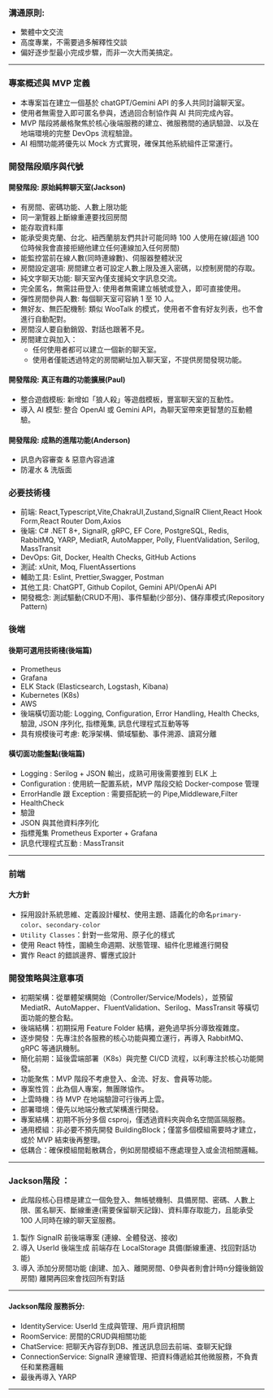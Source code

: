 
### 溝通原則:

- 繁體中文交流
- 高度專業，不需要過多解釋性交談
- 偏好逐步型最小完成步驟，而非一次大而美搞定。

---


### 專案概述與 MVP 定義

- 本專案旨在建立一個基於 chatGPT/Gemini API 的多人共同討論聊天室。
- 使用者無需登入即可匿名參與，透過回合制協作與 AI 共同完成內容。
- MVP 階段將嚴格聚焦於核心後端服務的建立、微服務間的通訊驗證、以及在地端環境的完整 DevOps 流程驗證。
- AI 相關功能將優先以 Mock 方式實現，確保其他系統組件正常運行。

### 開發階段順序與代號


#### 開發階段: 原始純粹聊天室(Jackson)

- 有房間、密碼功能、人數上限功能
- 同一瀏覽器上斷線重連要找回房間
- 能存取資料庫
- 能承受奧克蘭、台北、紐西蘭朋友們共計可能同時 100 人使用在線(超過 100 位時候我會直接拒絕他建立任何連線加入任何房間)
- 能監控當前在線人數(同時連線數)、伺服器整體狀況
- 房間設定選項: 房間建立者可設定人數上限及進入密碼，以控制房間的存取。
- 純文字聊天功能: 聊天室內僅支援純文字訊息交流。
- 完全匿名，無需註冊登入: 使用者無需建立帳號或登入，即可直接使用。
- 彈性房間參與人數: 每個聊天室可容納 1 至 10 人。
- 無好友、無匹配機制: 類似 WooTalk 的模式，使用者不會有好友列表，也不會進行自動配對。
- 房間沒人要自動銷毀、對話也跟著不見。
- 房間建立與加入：
  - 任何使用者都可以建立一個新的聊天室。
  - 使用者僅能透過特定的房間網址加入聊天室，不提供房間發現功能。

#### 開發階段: 真正有趣的功能擴展(Paul)

- 整合遊戲模板: 新增如「狼人殺」等遊戲模板，豐富聊天室的互動性。
- 導入 AI 模型: 整合 OpenAI 或 Gemini API，為聊天室帶來更智慧的互動體驗。

#### 開發階段: 成熟的進階功能(Anderson)

- 訊息內容審查 & 惡意內容過濾
- 防灌水 & 洗版面

### 必要技術棧

- 前端: React,Typescript,Vite,ChakraUI,Zustand,SignalR Client,React Hook Form,React Router Dom,Axios
- 後端: C# .NET 8+, SignalR, gRPC, EF Core, PostgreSQL, Redis, RabbitMQ, YARP, MediatR, AutoMapper, Polly, FluentValidation, Serilog, MassTransit
- DevOps: Git, Docker, Health Checks, GitHub Actions
- 測試: xUnit, Moq, FluentAssertions
- 輔助工具: Eslint, Prettier,Swagger, Postman
- 其他工具: ChatGPT, Github Copilot, Gemini API/OpenAi API
- 開發概念: 測試驅動(CRUD不用)、事件驅動(少部分)、儲存庫模式(Repository Pattern)

### 後端
#### 後期可選用技術棧(後端篇)

- Prometheus
- Grafana
- ELK Stack (Elasticsearch, Logstash, Kibana)
- Kubernetes (K8s)
- AWS
- 後端橫切面功能: Logging, Configuration, Error Handling, Health Checks, 驗證, JSON 序列化, 指標蒐集, 訊息代理程式互動等等
- 具有規模後可考慮: 乾淨架構、領域驅動、事件溯源、讀寫分離

#### 橫切面功能盤點(後端篇)

- Logging : Serilog + JSON 輸出，成熟可用後需要推到 ELK 上
- Configuration : 使用統一配置系統，MVP 階段交給 Docker-compose 管理
- ErrorHandle 跟 Exception : 需要搭配統一的 Pipe,Middleware,Filter
- HealthCheck
- 驗證
- JSON 與其他資料序列化
- 指標蒐集 Prometheus Exporter + Grafana
- 訊息代理程式互動 : MassTransit

---

### 前端

#### 大方針

- 採用設計系統思維、定義設計權杖、使用主題、語義化的命名`primary-color`、`secondary-color`
- `Utility Classes`：針對一些常用、原子化的樣式
- 使用 React 特性，圍繞生命週期、狀態管理、組件化思維進行開發
- 實作 React 的錯誤邊界、響應式設計

### 開發策略與注意事項

* 初期架構：從單體架構開始（Controller/Service/Models），並預留 MediatR、AutoMapper、FluentValidation、Serilog、MassTransit 等橫切面功能的整合點。
* 後端結構：初期採用 Feature Folder 結構，避免過早拆分導致複雜度。
* 逐步開發：先專注於各服務的核心功能與獨立運行，再導入 RabbitMQ、gRPC 等通訊機制。
* 簡化前期：延後雲端部署（K8s）與完整 CI/CD 流程，以利專注於核心功能開發。
* 功能聚焦：MVP 階段不考慮登入、金流、好友、會員等功能。
* 專案性質：此為個人專案，無團隊協作。
* 上雲時機：待 MVP 在地端驗證可行後再上雲。
* 部署環境：優先以地端分散式架構進行開發。
* 專案結構：初期不拆分多個 csproj，僅透過資料夾與命名空間區隔服務。
* 通用模組：非必要不預先開發 BuildingBlock；僅當多個模組需要時才建立，或於 MVP 結束後再整理。
* 低耦合：確保模組間鬆散耦合，例如房間模組不應處理登入或金流相關邏輯。

---


### Jackson階段 ：

- 此階段核心目標是建立一個免登入、無帳號機制、具備房間、密碼、人數上限、匿名聊天、斷線重連(需要保留聊天記錄)、資料庫存取能力，且能承受 100 人同時在線的聊天室服務。
1. 製作 SignalR 前後端專案 (連線、全體發送、接收) 
2. 導入 UserId 後端生成 前端存在 LocalStorage 具備(斷線重連、找回對話功能)
3. 導入 添加分房間功能 (創建、加入、離開房間、0參與者則會計時n分鐘後銷毀房間) 離開再回來會找回所有對話

---


#### Jackson階段 服務拆分:

- IdentityService: UserId 生成與管理、用戶資訊相關
- RoomService: 房間的CRUD與相關功能
- ChatService: 把聊天內容存到DB、推送訊息回去前端、查聊天紀錄
- ConnectionService: SignalR 連線管理、把資料傳遞給其他微服務，不負責任和業務邏輯
- 最後再導入 YARP

---

